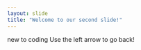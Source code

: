 ```yaml
---
layout: slide
title: "Welcome to our second slide!"
---
```

new to coding
Use the left arrow to go back!
